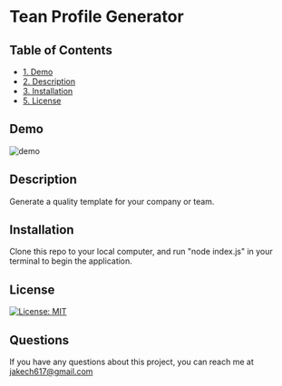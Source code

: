 # Tean Profile Generator

## Table of Contents
* [1. Demo](#demo)
* [2. Description](#description)
* [3. Installation](#installation)
* [5. License](#license)

## Demo
![demo](https://user-images.githubusercontent.com/74689981/113468842-ce85d200-9416-11eb-8c79-7b3573cac982.gif)

## Description
Generate a quality template for your company or team.

## Installation
Clone this repo to your local computer, and run "node index.js" in your terminal to begin the application.

## License
[![License: MIT](https://img.shields.io/badge/License-MIT-yellow.svg)](https://opensource.org/licenses/MIT)

## Questions
If you have any questions about this project, you can reach me at jakech617@gmail.com


